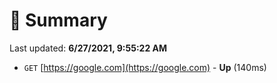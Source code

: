 # 📖 Summary
Last updated: **6/27/2021, 9:55:22 AM**

- `GET` [https://google.com](https://google.com) - **Up** (140ms)
